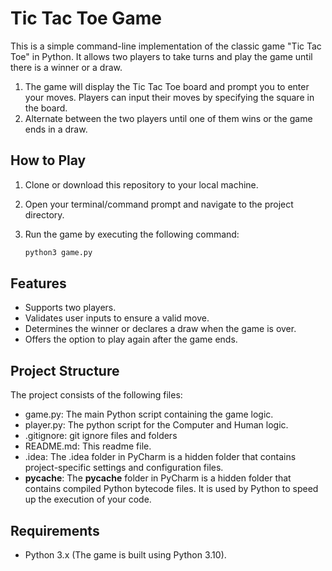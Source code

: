 # Tic Tac Toe Game 

This is a simple command-line implementation of the classic game "Tic Tac Toe" in Python. It allows two players to take turns and play the game until there is a winner or a draw.

1. The game will display the Tic Tac Toe board and prompt you to enter your moves. 
Players can input their moves by specifying the square in the board.
2. Alternate between the two players until one of them wins or the game ends in a draw.

## How to Play

1. Clone or download this repository to your local machine.

2. Open your terminal/command prompt and navigate to the project directory.

3. Run the game by executing the following command:

   ```bash
   python3 game.py

## Features
* Supports two players.
* Validates user inputs to ensure a valid move.
* Determines the winner or declares a draw when the game is over.
* Offers the option to play again after the game ends.

## Project Structure
The project consists of the following files:
* game.py: The main Python script containing the game logic.
* player.py: The python script for the Computer and Human logic.
* .gitignore: git ignore files and folders
* README.md: This readme file.
* .idea: The .idea folder in PyCharm is a hidden folder that contains project-specific settings and configuration files.
* __pycache__: The __pycache__ folder in PyCharm is a hidden folder that contains compiled Python bytecode files. It is used by Python to speed up the execution of your code.

## Requirements
* Python 3.x (The game is built using Python 3.10).


